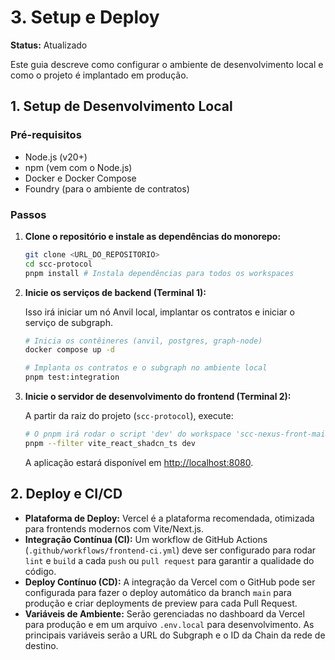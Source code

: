 # 3. Setup e Deploy

**Status:** Atualizado

Este guia descreve como configurar o ambiente de desenvolvimento local e como o projeto é implantado em produção.

## 1. Setup de Desenvolvimento Local

### Pré-requisitos

-   Node.js (v20+)
-   npm (vem com o Node.js)
-   Docker e Docker Compose
-   Foundry (para o ambiente de contratos)

### Passos

1.  **Clone o repositório e instale as dependências do monorepo:**

    ```bash
    git clone <URL_DO_REPOSITORIO>
    cd scc-protocol
    pnpm install # Instala dependências para todos os workspaces
    ```

2.  **Inicie os serviços de backend (Terminal 1):**

    Isso irá iniciar um nó Anvil local, implantar os contratos e iniciar o serviço de subgraph.

    ```bash
    # Inicia os contêineres (anvil, postgres, graph-node)
    docker compose up -d

    # Implanta os contratos e o subgraph no ambiente local
    pnpm test:integration
    ```

3.  **Inicie o servidor de desenvolvimento do frontend (Terminal 2):**

    A partir da raiz do projeto (`scc-protocol`), execute:

    ```bash
    # O pnpm irá rodar o script 'dev' do workspace 'scc-nexus-front-main'
    pnpm --filter vite_react_shadcn_ts dev
    ```

    A aplicação estará disponível em [http://localhost:8080](http://localhost:8080).

## 2. Deploy e CI/CD

-   **Plataforma de Deploy:** Vercel é a plataforma recomendada, otimizada para frontends modernos com Vite/Next.js.
-   **Integração Contínua (CI):** Um workflow de GitHub Actions (`.github/workflows/frontend-ci.yml`) deve ser configurado para rodar `lint` e `build` a cada `push` ou `pull request` para garantir a qualidade do código.
-   **Deploy Contínuo (CD):** A integração da Vercel com o GitHub pode ser configurada para fazer o deploy automático da branch `main` para produção e criar deployments de preview para cada Pull Request.
-   **Variáveis de Ambiente:** Serão gerenciadas no dashboard da Vercel para produção e em um arquivo `.env.local` para desenvolvimento. As principais variáveis serão a URL do Subgraph e o ID da Chain da rede de destino.